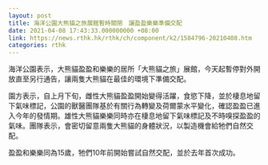 ```yaml
---
layout: post
title: 海洋公園大熊貓之旅展館暫時關閉　讓盈盈樂樂準備交配
date: 2021-04-08 17:43:33.000000000 +08:00
link: https://news.rthk.hk/rthk/ch/component/k2/1584796-20210408.htm
categories: rthk
---
```


海洋公園表示，大熊貓盈盈和樂樂的居所「大熊貓之旅」展館，今天起暫停對外開放直至另行通告，讓兩隻大熊貓在最佳的環境下準備交配。

園方表示，自上月下旬，雌性大熊貓盈盈開始變得活躍，食慾下降，並於棲息地留下氣味標記，公園的獸醫團隊基於有關行為轉變及荷爾蒙水平變化，確認盈盈已進入今年的發情期。雄性大熊貓樂樂同時亦在棲息地留下氣味標記及不時嗅探盈盈的氣味。團隊表示，會密切留意兩隻大熊貓的身體狀況，以製造機會給牠們自然交配。

盈盈和樂樂同為15歲，牠們10年前開始嘗試自然交配，並於去年首次成功。

